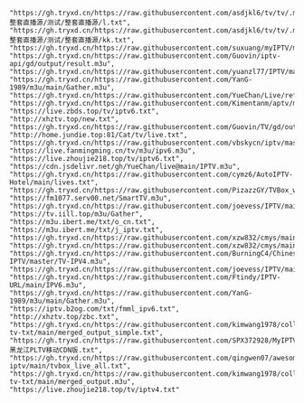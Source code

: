     "https://gh.tryxd.cn/https://raw.githubusercontent.com/asdjkl6/tv/tv/.m3u/整套直播源/测试/整套直播源/l.txt",
    "https://gh.tryxd.cn/https://raw.githubusercontent.com/asdjkl6/tv/tv/.m3u/整套直播源/测试/整套直播源/kk.txt",
    "https://gh.tryxd.cn/https://raw.githubusercontent.com/suxuang/myIPTV/main/ipv6.m3u",
    "https://gh.tryxd.cn/https://raw.githubusercontent.com/Guovin/iptv-api/gd/output/result.m3u",
    "https://gh.tryxd.cn/https://raw.githubusercontent.com/yuanzl77/IPTV/main/live.m3u",
    "https://gh.tryxd.cn/https://raw.githubusercontent.com/YanG-1989/m3u/main/Gather.m3u",
    "https://gh.tryxd.cn/https://raw.githubusercontent.com/YueChan/Live/refs/heads/main/APTV.m3u",
    "https://gh.tryxd.cn/https://raw.githubusercontent.com/Kimentanm/aptv/master/m3u/iptv.m3u",
    "https://live.zbds.top/tv/iptv6.txt",
    "http://xhztv.top/new.txt",
    "https://gh.tryxd.cn/https://raw.githubusercontent.com/Guovin/TV/gd/output/result.txt",
    "http://home.jundie.top:81/Cat/tv/live.txt",
    "https://gh.tryxd.cn/https://raw.githubusercontent.com/vbskycn/iptv/master/tv/hd.txt",
    "https://live.fanmingming.cn/tv/m3u/ipv6.m3u",
    "https://live.zhoujie218.top/tv/iptv6.txt",
    "https://cdn.jsdelivr.net/gh/YueChan/live@main/IPTV.m3u",
    "https://gh.tryxd.cn/https://raw.githubusercontent.com/cymz6/AutoIPTV-Hotel/main/lives.txt",
    "https://gh.tryxd.cn/https://raw.githubusercontent.com/PizazzGY/TVBox_warehouse/main/live.txt",
    "https://fm1077.serv00.net/SmartTV.m3u",
    "https://gh.tryxd.cn/https://raw.githubusercontent.com/joevess/IPTV/main/home.m3u8",
    "https://tv.iill.top/m3u/Gather",
    "https://m3u.ibert.me/txt/o_cn.txt",
    "https://m3u.ibert.me/txt/j_iptv.txt",
    "https://gh.tryxd.cn/https://raw.githubusercontent.com/xzw832/cmys/main/S_CCTV.txt",
    "https://gh.tryxd.cn/https://raw.githubusercontent.com/xzw832/cmys/main/S_weishi.txt",
    "https://gh.tryxd.cn/https://raw.githubusercontent.com/BurningC4/Chinese-IPTV/master/TV-IPV4.m3u",
    "https://gh.tryxd.cn/https://raw.githubusercontent.com/joevess/IPTV/main/m3u/iptv.m3u",
    "https://gh.tryxd.cn/https://raw.githubusercontent.com/Ftindy/IPTV-URL/main/IPV6.m3u",
    "https://gh.tryxd.cn/https://raw.githubusercontent.com/YanG-1989/m3u/main/Gather.m3u",
    "https://iptv.b2og.com/txt/fmml_ipv6.txt",
    "http://xhztv.top/zbc.txt",
    "https://gh.tryxd.cn/https://raw.githubusercontent.com/kimwang1978/collect-tv-txt/main/merged_output_simple.txt",
    "https://gh.tryxd.cn/https://raw.githubusercontent.com/SPX372928/MyIPTV/master/黑龙江PLTV移动CDN版.txt",
    "https://gh.tryxd.cn/https://raw.githubusercontent.com/qingwen07/awesome-iptv/main/tvbox_live_all.txt",
    "https://gh.tryxd.cn/https://raw.githubusercontent.com/kimwang1978/collect-tv-txt/main/merged_output.m3u",
    "https://live.zhoujie218.top/tv/iptv4.txt"
